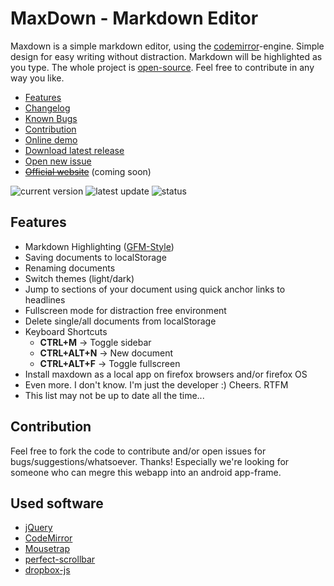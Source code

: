 # MaxDown - Markdown Editor

Maxdown is a simple markdown editor, using the [codemirror](http://codemirror.net)-engine. Simple design for easy writing without distraction. Markdown will be highlighted as you type. The whole project is [open-source](LICENSE). Feel free to contribute in any way you like.

- [Features](#features)
- [Changelog](changelog.md)
- [Known Bugs](https://github.com/opoloo/maxdown/issues)
- [Contribution](#contribution)
- [Online demo](http://opoloo.github.io/maxdown)
- [Download latest release](https://github.com/opoloo/maxdown/releases)
- [Open new issue](https://github.com/opoloo/maxdown/issues/new)
- ~~[Official website](#)~~ (coming soon)

![current version](https://img.shields.io/badge/current_version-0.3.3-brightgreen.svg)
![latest update](https://img.shields.io/badge/latest_update-03._June_2015-brightgreen.svg)
![status](https://img.shields.io/badge/status-stable--alpha-yellow.svg)

## Features

- Markdown Highlighting ([GFM-Style](https://help.github.com/articles/github-flavored-markdown/))
- Saving documents to localStorage
- Renaming documents
- Switch themes (light/dark)
- Jump to sections of your document using quick anchor links to headlines
- Fullscreen mode for distraction free environment
- Delete single/all documents from localStorage
- Keyboard Shortcuts
  - **CTRL+M** -> Toggle sidebar
  - **CTRL+ALT+N** -> New document
  - **CTRL+ALT+F** -> Toggle fullscreen
- Install maxdown as a local app on firefox browsers and/or firefox OS
- Even more. I don't know. I'm just the developer :) Cheers. RTFM
- This list may not be up to date all the time...

## Contribution

Feel free to fork the code to contribute and/or open issues for bugs/suggestions/whatsoever. Thanks! Especially we're looking for someone who can megre this webapp into an android app-frame.

## Used software

- [jQuery](http://jquery.com)
- [CodeMirror](http://codemirror.net)
- [Mousetrap](https://craig.is/killing/mice)
- [perfect-scrollbar](https://github.com/noraesae/perfect-scrollbar)
- [dropbox-js](https://github.com/dropbox/dropbox-js)